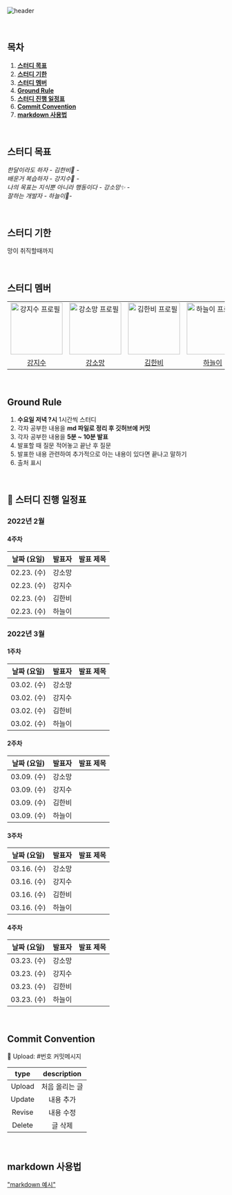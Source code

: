 ![header](https://capsule-render.vercel.app/api?type=Cylinder&color=gradient&section=header&text=week-we-learn&fontSize=40&animation=fadeIn)

<br/>

## 목차

1. [**스터디 목표**](#1)
2. [**스터디 기한**](#2)
3. [**스터디 멤버**](#3)
4. [**Ground Rule**](#4)
5. [**스터디 진행 일정표**](#5)
6. [**Commit Convention**](#6)
7. [**markdown 사용법**](#7)

<br/>
<div id="1"></div>

## 스터디 목표
*한달이라도 하자 - 김한비:clown_face: -*  
*배운거 복습하자 - 강지수🌱 -*  
*나의 목표는 지식뿐 아니라 행동이다 - 강소망:sparkles: -*  
*잘하는 개발자 - 하늘이:dizzy:-*

<br/>
<div id="2"></div>

## 스터디 기한  
망이 취직할때까지

<br/>
<div id="3"></div>

## 스터디 멤버 
<div align="center">
  <table>
    <tr>
      <td align="center">
        <a href="https://github.com/kang-jisu">
          <img src="https://avatars.githubusercontent.com/u/37580216?v=4" alt="강지수 프로필" width=120 height=120 />
        </a>
      </td>
      <td align="center">
        <a href="https://github.com/Somang-Kang">
          <img src="https://avatars.githubusercontent.com/u/77764316?v=4" alt="강소망 프로필" width=120 height=120 />
        </a>
      </td>
      <td align="center">
        <a href="https://github.com/hanbi97">
          <img src="https://avatars.githubusercontent.com/u/36736904?v=4" alt="김한비 프로필" width=120 height=120 />
        </a>
      </td>
      <td align="center">
        <a href="https://github.com/NEULiee">
          <img src="https://avatars.githubusercontent.com/u/39167842?v=4" alt="하늘이 프로필" width=120 height=120 />
        </a>
      </td>
    </tr>
    <tr>
      <td align="center">
        <a href="https://github.com/kang-jisu">
          강지수
        </a>
      </td>
      <td align="center">
        <a href="https://github.com/Somang-Kang">
          강소망
        </a>
      </td>
      <td align="center">
        <a href="https://github.com/hanbi97">
          김한비
        </a>
      </td>
      <td align="center">
        <a href="https://github.com/NEULiee">
          하늘이
        </a>
      </td>
    </tr>
  </table>
</div>

<br/>
<div id="4"></div>

## Ground Rule
1. **수요일 저녁 ?시** 1시간씩 스터디
2. 각자 공부한 내용을 **md 파일로 정리 후 깃허브에 커밋**
3. 각자 공부한 내용을 **5분 ~ 10분 발표**
4. 발표할 때 질문 적어놓고 끝난 후 질문
5. 발표한 내용 관련하여 추가적으로 아는 내용이 있다면 끝나고 말하기
6. 출처 표시

<br/>
<div id="5"></div>

## 📅 스터디 진행 일정표
### 2022년 2월

#### 4주차
| 날짜 (요일) | 발표자 |                                                                   발표 제목                                                                    |
| :---------: | :----: | :--------------------------------------------------------------------------------------------------------------------------------------------: |
| 02.23. (수) | 강소망 |     |
| 02.23. (수) | 강지수 |                                 |
| 02.23. (수) | 김한비 |                                      |
| 02.23. (수) | 하늘이 |                               |


### 2022년 3월
#### 1주차
| 날짜 (요일) | 발표자 |                                                                   발표 제목                                                                    |
| :---------: | :----: | :--------------------------------------------------------------------------------------------------------------------------------------------: |
| 03.02. (수) | 강소망 |     |
| 03.02. (수) | 강지수 |                                 |
| 03.02. (수) | 김한비 |                                      |
| 03.02. (수) | 하늘이 |                               |

#### 2주차
| 날짜 (요일) | 발표자 |                                                                   발표 제목                                                                    |
| :---------: | :----: | :--------------------------------------------------------------------------------------------------------------------------------------------: |
| 03.09. (수) | 강소망 |     |
| 03.09. (수) | 강지수 |                                 |
| 03.09. (수) | 김한비 |                                      |
| 03.09. (수) | 하늘이 |                               |

#### 3주차
| 날짜 (요일) | 발표자 |                                                                   발표 제목                                                                    |
| :---------: | :----: | :--------------------------------------------------------------------------------------------------------------------------------------------: |
| 03.16. (수) | 강소망 |     |
| 03.16. (수) | 강지수 |                                 |
| 03.16. (수) | 김한비 |                                      |
| 03.16. (수) | 하늘이 |                               |

#### 4주차
| 날짜 (요일) | 발표자 |                                                                   발표 제목                                                                    |
| :---------: | :----: | :--------------------------------------------------------------------------------------------------------------------------------------------: |
| 03.23. (수) | 강소망 |     |
| 03.23. (수) | 강지수 |                                 |
| 03.23. (수) | 김한비 |                                      |
| 03.23. (수) | 하늘이 |                               |


<br/>
<div id="6"></div>

## Commit Convention
:clown_face: Upload: #번호 커밋메시지

| type | description |
| :---------: | :----: |
| Upload | 처음 올리는 글 | 
| Update | 내용 추가 |  
| Revise | 내용 수정 |
| Delete | 글 삭제 |


<br/>
<div id="7"></div> 

## markdown 사용법
["markdown 예시"](https://github.com/week-we-learn/week-we-learn/blob/main/markdown.md)
